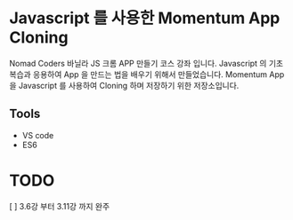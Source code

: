 # Javascript 를 사용한 Momentum App Cloning
Nomad Coders 바닐라 JS 크롬 APP 만들기 코스 강좌 입니다.
Javascript 의 기초 복습과 응용하여 App 을 만드는 법을 배우기 위해서 만들었습니다.
Momentum App 을 Javascript 를 사용하여 Cloning 하며 저장하기 위한 저장소입니다.

## Tools
 * VS code
 * ES6

# TODO
 [ ] 3.6강 부터 3.11강 까지 완주
